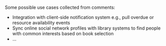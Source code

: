 Some possible use cases collected from comments:

* Integration with client-side notification system e.g., pull overdue or resource availability events
* Sync online social network profiles with library systems to find people with common interests based on book selection
* ...